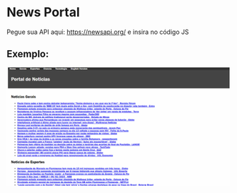 # News Portal

Pegue sua API aqui: https://newsapi.org/ e insira no código JS

## Exemplo:

![](example2.gif)



